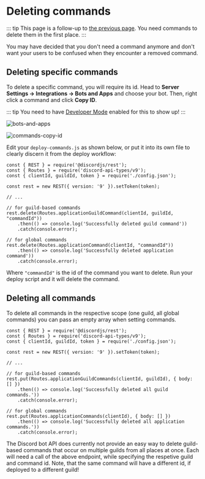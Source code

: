 # Deleting commands

::: tip
This page is a follow-up to [the previous page](./creating-commands.md). You need commands to delete them in the first place.
:::

You may have decided that you don't need a command anymore and don't want your users to be confused when they encounter a removed command. 

## Deleting specific commands

To delete a specific command, you will require its id. Head to **Server Settings -> Integrations -> Bots and Apps** and choose your bot. Then, right click a command and click **Copy ID**.

::: tip
You need to have [Developer Mode](https://support.discord.com/hc/en-us/articles/206346498) enabled for this to show up!
:::

![bots-and-apps](./images/bots-and-apps.png)

![commands-copy-id](./images/commands-copy-id.png)

Edit your `deploy-commands.js` as shown below, or put it into its own file to clearly discern it from the deploy workflow:

```js{9-17}
const { REST } = require('@discordjs/rest');
const { Routes } = require('discord-api-types/v9');
const { clientId, guildId, token } = require('./config.json');

const rest = new REST({ version: '9' }).setToken(token);

// ...

// for guild-based commands
rest.delete(Routes.applicationGuildCommand(clientId, guildId, "commandId"))
	.then(() => console.log('Successfully deleted guild command'))
	.catch(console.error);

// for global commands
rest.delete(Routes.applicationCommand(clientId, "commandId"))
	.then(() => console.log('Successfully deleted application command'))
	.catch(console.error);
```

Where `"commandId"` is the id of the command you want to delete. Run your deploy script and it will delete the command.

## Deleting all commands

To delete all commands in the respective scope (one guild, all global commands) you can pass an empty array when setting commands.

```js{9-18}
const { REST } = require('@discordjs/rest');
const { Routes } = require('discord-api-types/v9');
const { clientId, guildId, token } = require('./config.json');

const rest = new REST({ version: '9' }).setToken(token);

// ...

// for guild-based commands
rest.put(Routes.applicationGuildCommands(clientId, guildId), { body: [] })
	.then(() => console.log('Successfully deleted all guild commands.'))
	.catch(console.error);

// for global commands
rest.put(Routes.applicationCommands(clientId), { body: [] })
	.then(() => console.log('Successfully deleted all application commands.'))
	.catch(console.error);
```

The Discord bot API does currently not provide an easy way to delete guild-based commands that occur on multiple guilds from all places at once. Each will need a call of the above endpoint, while specifying the respetive guild and command id. Note, that the same command will have a different id, if deployed to a different guild!
